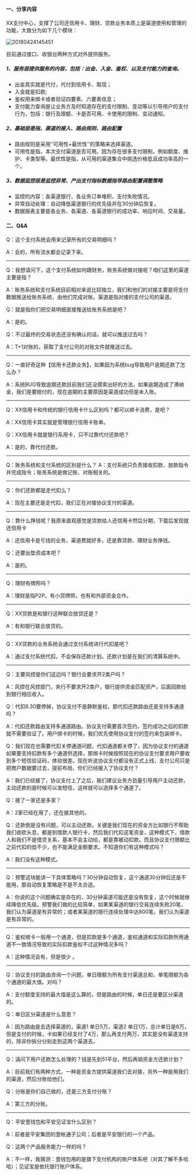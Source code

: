 #### 一、分享内容
XX支付中心，支撑了公司还信用卡、理财、贷款业务本质上是渠道使用和管理的功能，大致分为如下几个模块：

![20180424145451](http://static.cocolian.org/img/20180424145451.jpg)

目前通过接口、收银台两种方式对外提供服务。

##### 1、服务层提供服务的内容，包括：出金、入金、鉴权、以及支付能力的查询。
- 出金其实就是代付，代付到信用卡、取现；
- 入金就是扣款;
- 鉴权用来绑卡或者验证四要素、六要素信息；
- 支付能力查询是让业务方及时知道存在的支付限制、变动等以引导用户的支付行为，包括：银行及限额、卡是否可用、卡使用的限制、变动通知。

##### 2、基础层是指，渠道的接入、路由规则、路由配置
- 路由规则是采用‘’可用性+最优性‘’的策略来选择渠道。
- 可用性是指，本次支付渠道是否可用。因为存在很多支付限制，例如额度、维护、卡类型等。最优性是指，从可用的渠道集合中挑选价格低且成功率高的一个。

##### 3、数据监控层是监控异常、产出支付指标数据指导路由配置调整策略
-   监控的内容：各渠道银行、各业务订单堆积、支付失败情况。
-   异常自动处理：自动降低渠道银行的优先级并在30分钟后恢复。
-   数据报表主要是各业务、各渠道、各渠道银行的成功率、响应时间、交易量。

#### 二、Q&A

Q：这个支付系统会用来记录所有的交易明细吗？

A：会的，所有流水都会记录下来。

---

Q：我想请问下，这个支付系统如何跟财务，账务系统做对接呢？咱们这里的渠道主要是指？

A：账务系统和支付系统目前相对来说比较独立，我们和他们的对接主要是将支付数据推送给账务系统，由他们完成对账。渠道是指对接的支付公司的渠道。

Q：就是指你们把交易明细直接推送给账务系统是吧？

A：是的。

Q：不过最终的交易状态还没有确认的话，就可以推送过去吗？

A：T+1对账的，获取了支付公司的对账文件就推送过去。

---

Q：一直好奇这种【信用卡还款业务】，如果因为系统bug导致用户逾期还款了怎么办？

A：系统BUG导致逾期还款目前我们还没摸索出好的方法，如果逾期造成了滞纳金，我们是要赔付的，现在逾期的主要原因是渠道成功但是未入账。

---

Q：XX信用卡和传统的银行信用卡什么区别吗？都可以绑卡消费，是吧？

A：XX信用卡其实就是管理银行信用卡账单。

Q：XX信用卡就是银行系用卡，只不过靠代付还款吧？

A：是的，靠代付还款。

---

Q：账务系统和支付系统的区别是什么？
A：支付系统只负责接收扣款、放款指令并完成指令；账务系统是做记账、对账相关的。

---

Q：你们还款都是走代扣么？

A：现在主要还是走代扣，我们正在对接协议支付的渠道。

---

Q：靠什么挣钱呢？我原来直观感觉是贷款给人还信用卡然后分期，下载后发现就还信用卡

A：还信用卡是亏钱的业务，渠道费就好多，还是靠贷款、理财业务挣钱。

Q：还要出垫资成本吧？

A：是的。

---

Q：理财有牌照吗？

A：理财是指P2P。有小贷牌照，也有和外部资金合作。

---

Q：XX贷款是和银行这种联合放贷还是？

A：有和银行联合放贷的。

---

Q：XX贷款的业务系统会通过支付系统进行代扣是吧？

A：通过支付系统代扣，不会保存还款计划。还款计划是在我们的清算系统中。

---

Q：主要风控是你们这边吗？银行会要求开2类户吗？

A：风控在风控部门，央行不要求开2类户，银行提供资金匹配资产，后面回款给到银行相应收入。

Q：代扣6.30要停掉，协议支付不是静默鉴权，那代扣还款路由还是支持多通道吗？

A：代扣还款路由支持多通道路由。协议支付需要首次签约，签约成功之后的扣款就不需要验证了。用户绑卡的时候，我们优先使用协议支付的签约来包装绑卡。

Q：我们现在也需要代扣关停通道问题，代扣通道都关停了，因为协议支付的通道如果要支持扣款有多个通道供选择，那绑卡时候按照现在的协议支付要求用户要收到多个短信验证码，体验很差。现在听说协议支付都没有正式上线，支付公司只是把商户数据要过去，提前布局，你们已经接入了协议支付？

A：我们已经接了，协议支付上了之后，我们建议业务方劲量引导用户主动还款，主动还款的是时候可以发短信，这样就可以选择多个通道了。

Q：接了一家还是多家？

A：2家已经在用了，还在接其他的。

Q：还款倒是没有问题，可以主动还款。关键是我们现在的资金方比如银行不帮助我们收砍头息，都是到借款人银行卡，然后我们代扣这笔资金，这种模式下，借款人和我们不是借贷关系，基本不会主动给，都是靠被动扣款。而且协议支付限额比之前代扣的低不少，也不能满足金额要求。不知道你们有这种模式吗？

A：我们没有这种模式。

---

Q：预警这块能讲一下具体策略吗？30分钟自动恢复，这个通道30分钟后还是不能用，那自动恢复策略是不是不太合适。

A：你说的这个问题确实是存在的，30分钟渠道可能还是没有恢复，这个时候就继续降低优先级。预警我们做的比较简单，如果某渠道的银行交易连续失败20笔，我们认为渠道是有异常的；或者某渠道的银行连续处理中达800笔，我们认为渠道是有异常的。

---

Q：鉴权绑卡一般用一个通道，但是扣款是多个通道，鉴权通道和实际扣款所用通道不一致情况导致的实际扣款鉴权不过这种情况多吗？

A：这种情况会有，但是很少 。

---

Q：协议支付的路由咨询一个问题，单日限额为所有支付渠道总和，单笔限额为各个通道的最大值。对吗？

A：支付额度支持的最大值是这么算的，但是路由的时候，单日还是要区分渠道的。

Q：单日区分渠道是什么意思？

A：因为路由是去选择渠道的，渠道1 单日5万，渠道2 单日1万，总计单日是6万，但是支付的时候，卡如果已经支付了4万，那么再支付两万，其实是没有渠道支持的，除非你拆分分别走到这两个渠道去。

---

Q：请问下用户还款怎么处理的？钱是先到51平台，然后再销资金方还款计划？

A：目前我们有两种方式，一种是资金方提供渠道我们去对接，另外一种是用我们的渠道，然后分账给他们。

Q：分账是你们自己做的，还是三方支付分账？

A：第三方的分账。

---

Q：平安壹钱包和平安见证宝什么区别？

A：前者是平安集团的壹帐通子公司；后者是平安银行的一个产品。

Q：这两个产品服务能力一样的吗？

A：不一样，我猜测：壹钱包用的是旗下支付机构的账户体系吧（对其了解不多哈哈）；见证宝是依托银行账户体系。
